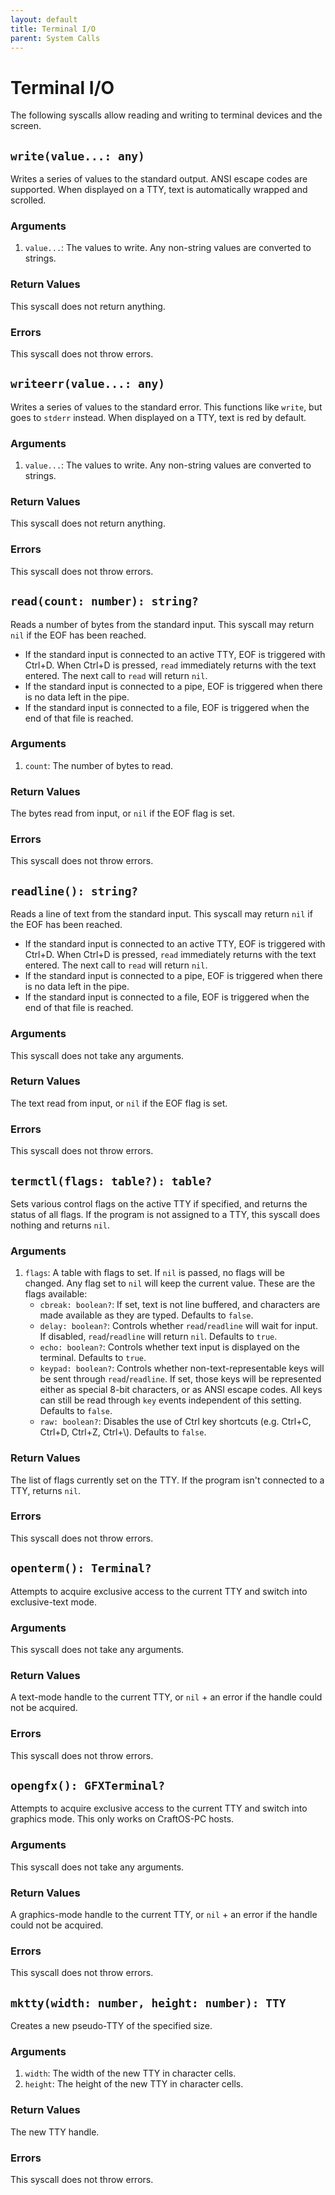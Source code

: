 ```yaml
---
layout: default
title: Terminal I/O
parent: System Calls
---
```


# Terminal I/O
The following syscalls allow reading and writing to terminal devices and the screen.

## `write(value...: any)`
Writes a series of values to the standard output. ANSI escape codes are supported. When displayed on a TTY, text is automatically wrapped and scrolled.

### Arguments
1. `value...`: The values to write. Any non-string values are converted to strings.

### Return Values
This syscall does not return anything.

### Errors
This syscall does not throw errors.

## `writeerr(value...: any)`
Writes a series of values to the standard error. This functions like `write`, but goes to `stderr` instead. When displayed on a TTY, text is red by default.

### Arguments
1. `value...`: The values to write. Any non-string values are converted to strings.

### Return Values
This syscall does not return anything.

### Errors
This syscall does not throw errors.

## `read(count: number): string?`
Reads a number of bytes from the standard input. This syscall may return `nil` if the EOF has been reached.
- If the standard input is connected to an active TTY, EOF is triggered with Ctrl+D. When Ctrl+D is pressed, `read` immediately returns with the text entered. The next call to `read` will return `nil`.
- If the standard input is connected to a pipe, EOF is triggered when there is no data left in the pipe.
- If the standard input is connected to a file, EOF is triggered when the end of that file is reached.

### Arguments
1. `count`: The number of bytes to read.

### Return Values
The bytes read from input, or `nil` if the EOF flag is set.

### Errors
This syscall does not throw errors.

## `readline(): string?`
Reads a line of text from the standard input. This syscall may return `nil` if the EOF has been reached.
- If the standard input is connected to an active TTY, EOF is triggered with Ctrl+D. When Ctrl+D is pressed, `read` immediately returns with the text entered. The next call to `read` will return `nil`.
- If the standard input is connected to a pipe, EOF is triggered when there is no data left in the pipe.
- If the standard input is connected to a file, EOF is triggered when the end of that file is reached.

### Arguments
This syscall does not take any arguments.

### Return Values
The text read from input, or `nil` if the EOF flag is set.

### Errors
This syscall does not throw errors.

## `termctl(flags: table?): table?`
Sets various control flags on the active TTY if specified, and returns the status of all flags. If the program is not assigned to a TTY, this syscall does nothing and returns `nil`.

### Arguments
1. `flags`: A table with flags to set. If `nil` is passed, no flags will be changed. Any flag set to `nil` will keep the current value. These are the flags available:
    * `cbreak: boolean?`: If set, text is not line buffered, and characters are made available as they are typed. Defaults to `false`.
    * `delay: boolean?`: Controls whether `read`/`readline` will wait for input. If disabled, `read`/`readline` will return `nil`. Defaults to `true`.
    * `echo: boolean?`: Controls whether text input is displayed on the terminal. Defaults to `true`.
    * `keypad: boolean?`: Controls whether non-text-representable keys will be sent through `read`/`readline`. If set, those keys will be represented either as special 8-bit characters, or as ANSI escape codes. All keys can still be read through `key` events independent of this setting. Defaults to `false`.
    * `raw: boolean?`: Disables the use of Ctrl key shortcuts (e.g. Ctrl+C, Ctrl+D, Ctrl+Z, Ctrl+\\). Defaults to `false`.

### Return Values
The list of flags currently set on the TTY. If the program isn't connected to a TTY, returns `nil`.

### Errors
This syscall does not throw errors.

## `openterm(): Terminal?`
Attempts to acquire exclusive access to the current TTY and switch into exclusive-text mode.

### Arguments
This syscall does not take any arguments.

### Return Values
A text-mode handle to the current TTY, or `nil` + an error if the handle could not be acquired.

### Errors
This syscall does not throw errors.

## `opengfx(): GFXTerminal?`
Attempts to acquire exclusive access to the current TTY and switch into graphics mode. This only works on CraftOS-PC hosts.

### Arguments
This syscall does not take any arguments.

### Return Values
A graphics-mode handle to the current TTY, or `nil` + an error if the handle could not be acquired.

### Errors
This syscall does not throw errors.

## `mktty(width: number, height: number): TTY`
Creates a new pseudo-TTY of the specified size.

### Arguments
1. `width`: The width of the new TTY in character cells.
2. `height`: The height of the new TTY in character cells.

### Return Values
The new TTY handle.

### Errors
This syscall does not throw errors.